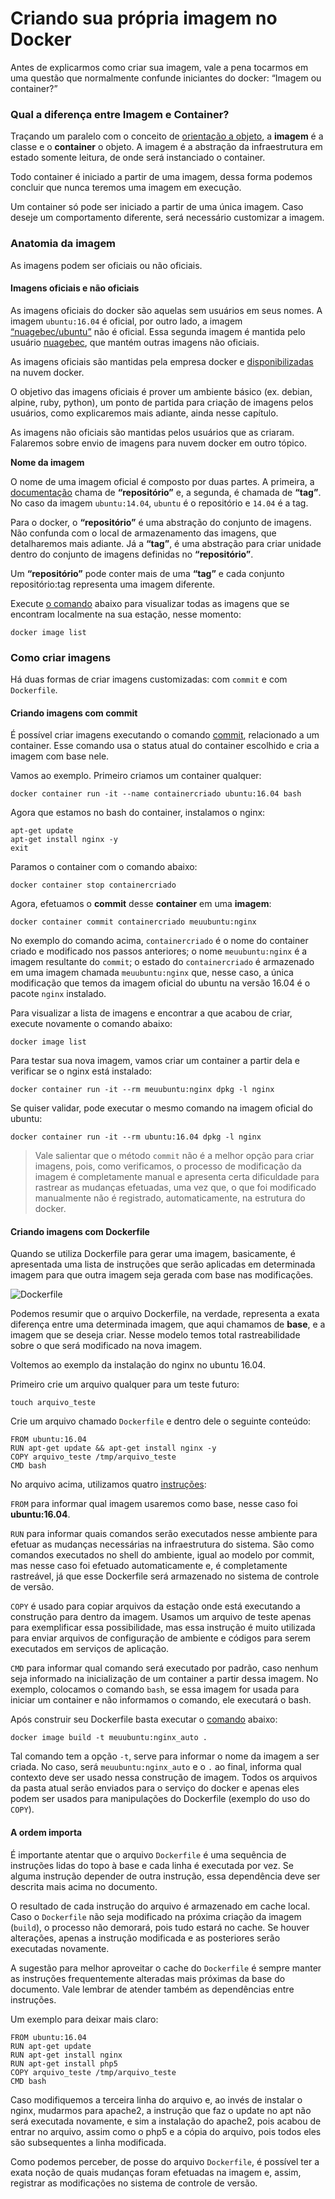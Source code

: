 # Criando sua própria imagem no Docker


Antes de explicarmos como criar sua imagem, vale a pena tocarmos em uma questão que normalmente confunde iniciantes do docker: “Imagem ou container?”

### Qual a diferença entre Imagem e Container?

Traçando um paralelo com o conceito de [orientação a objeto](https://pt.wikipedia.org/wiki/Orienta%C3%A7%C3%A3o_a_objetos), a **imagem** é a classe e o **container** o objeto. A imagem é a abstração da infraestrutura em estado somente leitura, de onde será instanciado o container.

Todo container é iniciado a partir de uma imagem, dessa forma podemos concluir que nunca teremos uma imagem em execução.

Um container só pode ser iniciado a partir de uma única imagem. Caso deseje um comportamento diferente, será necessário customizar a imagem.

### Anatomia da imagem

As imagens podem ser oficiais ou não oficiais.

#### Imagens oficiais e não oficiais

As imagens oficiais do docker são aquelas sem usuários em seus nomes. A imagem `ubuntu:16.04` é oficial, por outro lado, a imagem [“nuagebec/ubuntu”](https://hub.docker.com/r/nuagebec/ubuntu/) não é oficial. Essa segunda imagem é mantida pelo usuário [nuagebec](https://hub.docker.com/u/nuagebec/), que mantém outras imagens não oficiais.

As imagens oficiais são mantidas pela empresa docker e [disponibilizadas](https://hub.docker.com/explore/) na nuvem docker.

O objetivo das imagens oficiais é prover um ambiente básico (ex. debian, alpine, ruby, python), um ponto de partida para criação de imagens pelos usuários, como explicaremos mais adiante, ainda nesse capítulo.

As imagens não oficiais são mantidas pelos usuários que as criaram. Falaremos sobre envio de imagens para nuvem docker em outro tópico.

**Nome da imagem**

O nome de uma imagem oficial é composto por duas partes. A primeira, a [documentação](https://docs.docker.com/engine/userguide/containers/dockerimages/) chama de **“repositório”** e, a segunda, é chamada de **“tag”**. No caso da imagem `ubuntu:14.04`, `ubuntu` é o repositório e `14.04` é a tag.

Para o docker, o **“repositório”** é uma abstração do conjunto de imagens. Não confunda com o local de armazenamento das imagens, que detalharemos mais adiante. Já a **“tag”**, é uma abstração para criar unidade dentro do conjunto de imagens definidas no **“repositório”**.

Um **“repositório”** pode conter mais de uma **“tag”** e cada conjunto repositório:tag representa uma imagem diferente.

Execute [o comando](https://docs.docker.com/engine/reference/commandline/images/) abaixo para visualizar todas as imagens que se encontram localmente na sua estação, nesse momento:

```
docker image list
```

### Como criar imagens

Há duas formas de criar imagens customizadas: com `commit` e com `Dockerfile`.

#### Criando imagens com commit

É possível criar imagens executando o comando [commit](https://docs.docker.com/engine/reference/commandline/commit/), relacionado a um container. Esse comando usa o status atual do container escolhido e cria a imagem com base nele.

Vamos ao exemplo. Primeiro criamos um container qualquer:

```
docker container run -it --name containercriado ubuntu:16.04 bash
```

Agora que estamos no bash do container, instalamos o nginx:

```
apt-get update
apt-get install nginx -y
exit
```

Paramos o container com o comando abaixo:

```
docker container stop containercriado
```

Agora, efetuamos o **commit** desse **container** em uma **imagem**:

```
docker container commit containercriado meuubuntu:nginx
```

No exemplo do comando acima, `containercriado` é o nome do container criado e modificado nos passos anteriores; o nome `meuubuntu:nginx` é a imagem resultante do `commit`; o estado do `containercriado` é armazenado em uma imagem chamada `meuubuntu:nginx` que, nesse caso, a única modificação que temos da imagem oficial do ubuntu na versão 16.04 é o pacote `nginx` instalado.

Para visualizar a lista de imagens e encontrar a que acabou de criar, execute novamente o comando abaixo:

```
docker image list
```

Para testar sua nova imagem, vamos criar um container a partir dela e verificar se o nginx está instalado:

```
docker container run -it --rm meuubuntu:nginx dpkg -l nginx
```

Se quiser validar, pode executar o mesmo comando na imagem oficial do ubuntu:

```
docker container run -it --rm ubuntu:16.04 dpkg -l nginx
```

> Vale salientar que o método `commit` não é a melhor opção para criar imagens, pois, como verificamos, o processo de modificação da imagem é completamente manual e apresenta certa dificuldade para rastrear as mudanças efetuadas, uma vez que, o que foi modificado manualmente não é registrado, automaticamente, na estrutura do docker.

#### Criando imagens com Dockerfile

Quando se utiliza Dockerfile para gerar uma imagem, basicamente, é apresentada uma lista de instruções que serão aplicadas em determinada imagem para que outra imagem seja gerada com base nas modificações.

![Dockerfile](images/dockerfile.png)

Podemos resumir que o arquivo Dockerfile, na verdade, representa a exata diferença entre uma determinada imagem, que aqui chamamos de **base**, e a imagem que se deseja criar. Nesse modelo temos total rastreabilidade sobre o que será modificado na nova imagem.

Voltemos ao exemplo da instalação do nginx no ubuntu 16.04.

Primeiro crie um arquivo qualquer para um teste futuro:

```
touch arquivo_teste
```

Crie um arquivo chamado `Dockerfile` e dentro dele o seguinte conteúdo:

```
FROM ubuntu:16.04
RUN apt-get update && apt-get install nginx -y
COPY arquivo_teste /tmp/arquivo_teste
CMD bash
```

No arquivo acima, utilizamos quatro [instruções](https://docs.docker.com/engine/reference/builder/):

`FROM` para informar qual imagem usaremos como base, nesse caso foi **ubuntu:16.04**.

`RUN` para informar quais comandos serão executados nesse ambiente para efetuar as mudanças necessárias na infraestrutura do sistema. São como comandos executados no shell do ambiente, igual ao modelo por commit, mas nesse caso foi efetuado automaticamente e, é completamente rastreável, já que esse Dockerfile será armazenado no sistema de controle de versão.

`COPY` é usado para copiar arquivos da estação onde está executando a construção para dentro da imagem. Usamos um arquivo de teste apenas para exemplificar essa possibilidade, mas essa instrução é muito utilizada para enviar arquivos de configuração de ambiente e códigos para serem executados em serviços de aplicação.

`CMD` para informar qual comando será executado por padrão, caso nenhum seja informado na inicialização de um container a partir dessa imagem. No exemplo, colocamos o comando `bash`, se essa imagem for usada para iniciar um container e não informamos o comando, ele executará o bash.

Após construir seu Dockerfile basta executar o [comando](https://docs.docker.com/engine/reference/commandline/build/) abaixo:

```
docker image build -t meuubuntu:nginx_auto .
```

Tal comando tem a opção `-t`, serve para informar o nome da imagem a ser criada. No caso, será `meuubuntu:nginx_auto` e o `.` ao final, informa qual contexto deve ser usado nessa construção de imagem. Todos os arquivos da pasta atual serão enviados para o serviço do docker e apenas eles podem ser usados para manipulações do Dockerfile (exemplo do uso do `COPY`).

#### A ordem importa

É importante atentar que o arquivo `Dockerfile` é uma sequência de instruções lidas do topo à base e cada linha é executada por vez. Se alguma instrução depender de outra instrução, essa dependência deve ser descrita mais acima no documento.

O resultado de  cada instrução do arquivo é armazenado em cache local. Caso o `Dockerfile` não seja modificado na próxima criação da imagem (`build`), o processo não demorará, pois tudo estará no cache. Se houver alterações, apenas a instrução modificada e as posteriores serão executadas novamente.

A sugestão para melhor aproveitar o cache do `Dockerfile` é sempre manter as instruções frequentemente alteradas mais próximas da base do documento. Vale lembrar de atender também as dependências entre instruções.

Um exemplo para deixar mais claro:

```
FROM ubuntu:16.04
RUN apt-get update
RUN apt-get install nginx
RUN apt-get install php5
COPY arquivo_teste /tmp/arquivo_teste
CMD bash
```

Caso modifiquemos a terceira linha do arquivo e, ao invés de instalar o nginx, mudarmos para apache2, a instrução que faz o update no apt não será executada novamente, e sim a instalação do apache2, pois acabou de entrar no arquivo, assim como o php5 e a cópia do arquivo, pois todos eles são subsequentes a linha modificada.

Como podemos perceber, de posse do arquivo `Dockerfile`, é possível ter a exata noção de quais mudanças foram efetuadas na imagem e, assim, registrar as modificações no sistema de controle de versão.
